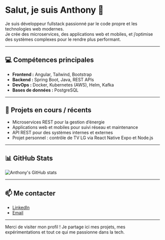 # Salut, je suis Anthony 👋

Je suis développeur fullstack passionné par le code propre et les technologies web modernes.  
Je crée des microservices, des applications web et mobiles, et j’optimise des systèmes complexes pour le rendre plus performant.

---

## 💻 Compétences principales

- **Frontend :** Angular, Tailwind, Bootstrap  
- **Backend :** Spring Boot, Java, REST APIs  
- **DevOps :** Docker, Kubernetes (AWS), Helm, Kafka  
- **Bases de données :** PostgreSQL  

---

## 🚀 Projets en cours / récents

- Microservices REST pour la gestion d’énergie  
- Applications web et mobiles pour suivi réseau et maintenance  
- API REST pour des systèmes internes et externes  
- Projet personnel : contrôle de TV LG via React Native Expo et Node.js  

---

## 📊 GitHub Stats

![Anthony's GitHub stats](https://github-readme-stats.vercel.app/api?username=ton_nom_utilisateur&show_icons=true&theme=radical)  

---

## 📫 Me contacter

- [LinkedIn](https://www.linkedin.com/in/anthony-attia)  
- [Email](mailto:ton.email@example.com)  

---

Merci de visiter mon profil ! Je partage ici mes projets, mes expérimentations et tout ce qui me passionne dans la tech.
